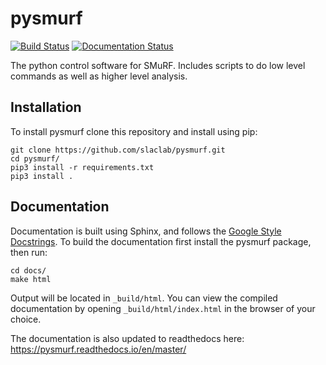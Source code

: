 # pysmurf

[![Build Status](https://travis-ci.com/slaclab/pysmurf.svg?branch=master)](https://travis-ci.com/slaclab/pysmurf) [![Documentation Status](https://readthedocs.org/projects/pysmurf/badge/?version=latest)](https://pysmurf.readthedocs.io/en/latest/?badge=latest)

The python control software for SMuRF. Includes scripts to do low level
commands as well as higher level analysis.

## Installation
To install pysmurf clone this repository and install using pip:

```
git clone https://github.com/slaclab/pysmurf.git
cd pysmurf/
pip3 install -r requirements.txt
pip3 install .
```

## Documentation
Documentation is built using Sphinx, and follows the
[Google Style Docstrings][1]. To build the documentation first install the
pysmurf package, then run:

```
cd docs/
make html
```

Output will be located in `_build/html`. You can view the compiled
documentation by opening `_build/html/index.html` in the browser of your choice.

The documentation is also updated to readthedocs here: https://pysmurf.readthedocs.io/en/master/

[1]: https://sphinxcontrib-napoleon.readthedocs.io/en/latest/example_google.html
